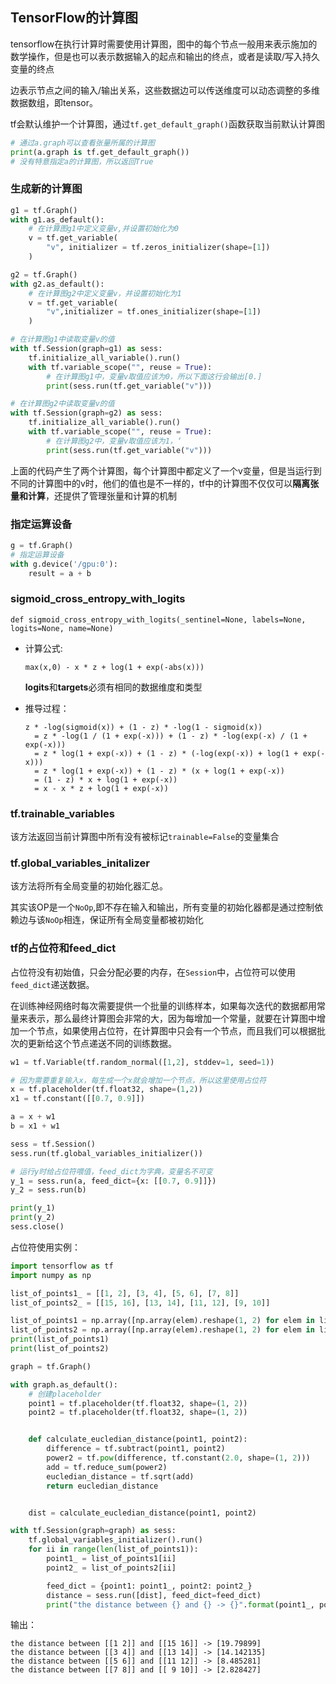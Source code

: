 ## TensorFlow的计算图       

tensorflow在执行计算时需要使用计算图，图中的每个节点一般用来表示施加的数学操作，但是也可以表示数据输入的起点和输出的终点，或者是读取/写入持久变量的终点      

边表示节点之间的输入/输出关系，这些数据边可以传送维度可以动态调整的多维数据数组，即tensor。

tf会默认维护一个计算图，通过`tf.get_default_graph()`函数获取当前默认计算图    

```Python
# 通过a.graph可以查看张量所属的计算图
print(a.graph is tf.get_default_graph()) 
# 没有特意指定a的计算图，所以返回True
```      

### 生成新的计算图     

```Python
g1 = tf.Graph()
with g1.as_default():
    # 在计算图g1中定义变量v,并设置初始化为0
    v = tf.get_variable(
        "v", initializer = tf.zeros_initializer(shape=[1])
    )

g2 = tf.Graph()
with g2.as_default():
    # 在计算图g2中定义变量v，并设置初始化为1
    v = tf.get_variable(
        "v",initializer = tf.ones_initializer(shape=[1])
    )

# 在计算图g1中读取变量v的值
with tf.Session(graph=g1) as sess:
    tf.initialize_all_variable().run()
    with tf.variable_scope("", reuse = True):
        # 在计算图g1中，变量v取值应该为0，所以下面这行会输出[0.]
        print(sess.run(tf.get_variable("v")))

# 在计算图g2中读取变量v的值
with tf.Session(graph=g2) as sess:
    tf.initialize_all_variable().run()
    with tf.variable_scope("", reuse = True):
        # 在计算图g2中，变量v取值应该为1，‘
        print(sess.run(tf.get_variable("v")))
```

上面的代码产生了两个计算图，每个计算图中都定义了一个v变量，但是当运行到不同的计算图中的v时，他们的值也是不一样的，tf中的计算图不仅仅可以**隔离张量和计算**，还提供了管理张量和计算的机制           


### 指定运算设备   

```Python
g = tf.Graph()
# 指定运算设备
with g.device('/gpu:0'):
    result = a + b
```


### sigmoid_cross_entropy_with_logits      

`def sigmoid_cross_entropy_with_logits(_sentinel=None, labels=None, logits=None, name=None)`

* 计算公式:    

    `max(x,0) - x * z + log(1 + exp(-abs(x)))`     

    **logits**和**targets**必须有相同的数据维度和类型     


* 推导过程：    

    ```
    z * -log(sigmoid(x)) + (1 - z) * -log(1 - sigmoid(x))
      = z * -log(1 / (1 + exp(-x))) + (1 - z) * -log(exp(-x) / (1 + exp(-x)))
      = z * log(1 + exp(-x)) + (1 - z) * (-log(exp(-x)) + log(1 + exp(-x)))
      = z * log(1 + exp(-x)) + (1 - z) * (x + log(1 + exp(-x))
      = (1 - z) * x + log(1 + exp(-x))
      = x - x * z + log(1 + exp(-x))
    ```  

### tf.trainable_variables      

该方法返回当前计算图中所有没有被标记`trainable=False`的变量集合     

### tf.global_variables_initalizer     

该方法将所有全局变量的初始化器汇总。    

其实该OP是一个`NoOp`,即不存在输入和输出，所有变量的初始化器都是通过控制依赖边与该`NoOp`相连，保证所有全局变量都被初始化     

### tf的占位符和feed_dict   

占位符没有初始值，只会分配必要的内存，在`Session`中，占位符可以使用`feed_dict`递送数据。     

在训练神经网络时每次需要提供一个批量的训练样本，如果每次迭代的数据都用常量来表示，那么最终计算图会非常的大，因为每增加一个常量，就要在计算图中增加一个节点，如果使用占位符，在计算图中只会有一个节点，而且我们可以根据批次的更新给这个节点递送不同的训练数据。       

```python
w1 = tf.Variable(tf.random_normal([1,2], stddev=1, seed=1))

# 因为需要重复输入x，每生成一个x就会增加一个节点，所以这里使用占位符
x = tf.placeholder(tf.float32, shape=(1,2))
x1 = tf.constant([[0.7, 0.9]])

a = x + w1
b = x1 + w1

sess = tf.Session()
sess.run(tf.global_variables_initializer())

# 运行y时给占位符喂值，feed_dict为字典，变量名不可变
y_1 = sess.run(a, feed_dict={x: [[0.7, 0.9]]})
y_2 = sess.run(b)

print(y_1)
print(y_2)
sess.close()
```  

占位符使用实例：     

```python
import tensorflow as tf
import numpy as np

list_of_points1_ = [[1, 2], [3, 4], [5, 6], [7, 8]]
list_of_points2_ = [[15, 16], [13, 14], [11, 12], [9, 10]]

list_of_points1 = np.array([np.array(elem).reshape(1, 2) for elem in list_of_points1_])
list_of_points2 = np.array([np.array(elem).reshape(1, 2) for elem in list_of_points2_])
print(list_of_points1)
print(list_of_points2)

graph = tf.Graph()

with graph.as_default():
    # 创建placeholder
    point1 = tf.placeholder(tf.float32, shape=(1, 2))
    point2 = tf.placeholder(tf.float32, shape=(1, 2))


    def calculate_eucledian_distance(point1, point2):
        difference = tf.subtract(point1, point2)
        power2 = tf.pow(difference, tf.constant(2.0, shape=(1, 2)))
        add = tf.reduce_sum(power2)
        eucledian_distance = tf.sqrt(add)
        return eucledian_distance


    dist = calculate_eucledian_distance(point1, point2)

with tf.Session(graph=graph) as sess:
    tf.global_variables_initializer().run()
    for ii in range(len(list_of_points1)):
        point1_ = list_of_points1[ii]
        point2_ = list_of_points2[ii]

        feed_dict = {point1: point1_, point2: point2_}
        distance = sess.run([dist], feed_dict=feed_dict)
        print("the distance between {} and {} -> {}".format(point1_, point2_, distance))

```   

输出：    

```
the distance between [[1 2]] and [[15 16]] -> [19.79899]
the distance between [[3 4]] and [[13 14]] -> [14.142135]
the distance between [[5 6]] and [[11 12]] -> [8.485281]
the distance between [[7 8]] and [[ 9 10]] -> [2.828427]
```






